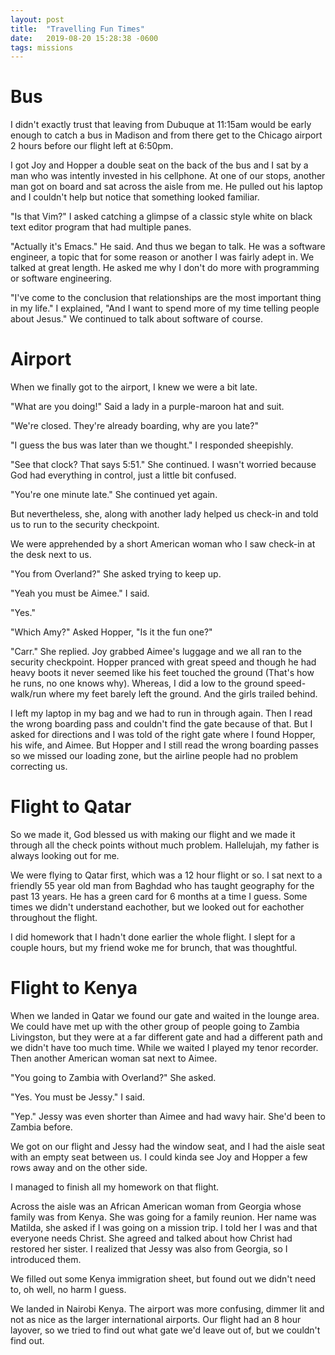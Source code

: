 ```yaml
---
layout: post
title:  "Travelling Fun Times"
date:   2019-08-20 15:28:38 -0600
tags: missions
---
```


Bus
=====

I didn't exactly trust that leaving from Dubuque at 11:15am would be early enough to catch a bus in Madison and from there get to the Chicago airport 2 hours before our flight left at 6:50pm.

I got Joy and Hopper a double seat on the back of the bus and I sat by a man who was intently invested in his cellphone. At one of our stops, another man got on board and sat across the aisle from me. He pulled out his laptop and I couldn't help but notice that something looked familiar.

"Is that Vim?" I asked catching a glimpse of a classic style white on black text editor program that had multiple panes.

"Actually it's Emacs." He said. And thus we began to talk. He was a software engineer, a topic that for some reason or another I was fairly adept in. We talked at great length. He asked me why I don't do more with programming or software engineering.

"I've come to the conclusion that relationships are the most important thing in my life." I explained, "And I want to spend more of my time telling people about Jesus." We continued to talk about software of course.

Airport
======

When we finally got to the airport, I knew we were a bit late.

"What are you doing!" Said a lady in a purple-maroon hat and suit.

"We're closed. They're already boarding, why are you late?"

"I guess the bus was later than we thought." I responded sheepishly.

"See that clock? That says 5:51." She continued. I wasn't worried because God had everything in control, just a little bit confused.

"You're one minute late." She continued yet again.

But nevertheless, she, along with another lady helped us check-in and told us to run to the security checkpoint.

We were apprehended by a short American woman who I saw check-in at the desk next to us.

"You from Overland?" She asked trying to keep up.

"Yeah you must be Aimee." I said.

"Yes."

"Which Amy?" Asked Hopper, "Is it the fun one?"

"Carr." She replied. Joy grabbed Aimee's luggage and we all ran to the security checkpoint. Hopper pranced with great speed and though he had heavy boots it never seemed like his feet touched the ground (That's how he runs, no one knows why). Whereas, I did a low to the ground speed-walk/run where my feet barely left the ground. And the girls trailed behind.

I left my laptop in my bag and we had to run in through again. Then I read the wrong boarding pass and couldn't find the gate because of that. But I asked for directions and I was told of the right gate where I found Hopper, his wife, and Aimee. But Hopper and I still read the wrong boarding passes so we missed our loading zone, but the airline people had no problem correcting us.

Flight to Qatar
==========

So we made it, God blessed us with making our flight and we made it through all the check points without much problem. Hallelujah, my father is always looking out for me.

We were flying to Qatar first, which was a 12 hour flight or so. I sat next to a friendly 55 year old man from Baghdad who has taught geography for the past 13 years. He has a green card for 6 months at a time I guess. Some times we didn't understand eachother, but we looked out for eachother throughout the flight.

I did homework that I hadn't done earlier the whole flight. I slept for a couple hours, but my friend woke me for brunch, that was thoughtful.

Flight to Kenya
==========

When we landed in Qatar we found our gate and waited in the lounge area. We could have met up with the other group of people going to Zambia Livingston, but they were at a far different gate and had a different path and we didn't have too much time. While we waited I played my tenor recorder. Then another American woman sat next to Aimee.

"You going to Zambia with Overland?" She asked.

"Yes. You must be Jessy." I said. 

"Yep." Jessy was even shorter than Aimee and had wavy hair. She'd been to Zambia before.

We got on our flight and Jessy had the window seat, and I had the aisle seat with an empty seat between us. I could kinda see Joy and Hopper a few rows away and on the other side. 

I managed to finish all my homework on that flight.

Across the aisle was an African American woman from Georgia whose family was from Kenya. She was going for a family reunion. Her name was Matilda, she asked if I was going on a mission trip. I told her I was and that everyone needs Christ. She agreed and talked about how Christ had restored her sister. I realized that Jessy was also from Georgia, so I introduced them.

We filled out some Kenya immigration sheet, but found out we didn't need to, oh well, no harm I guess. 

We landed in Nairobi Kenya. The airport was more confusing, dimmer lit and not as nice as the larger international airports. Our flight had an 8 hour layover, so we tried to find out what gate we'd leave out of, but we couldn't find out.
